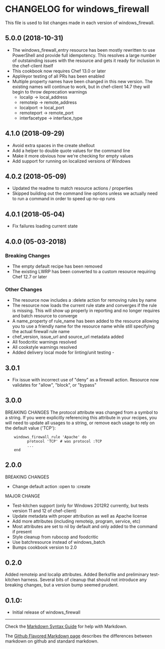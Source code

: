 # CHANGELOG for windows_firewall

This file is used to list changes made in each version of windows_firewall.

## 5.0.0 (2018-10-31)

- The windows_firewall_entry resource has been mostly rewritten to use PowerShell and provide full idempotency. This resolves a large number of outstainding issues with the resource and gets it ready for inclusion in the chef-client itself
- This cookbook now requires Chef 13.0 or later
- AppVeyor testing of all PRs has been enabled
- Multiple property names have been changed in this new version. The existing names will continue to work, but in chef-client 14.7 they will begin to throw deprecation warnings
  - localip -> local_address
  - remoteip -> remote_address
  - localport -> local_port
  - remoteport -> remote_port
  - interfacetype -> interface_type

## 4.1.0 (2018-09-29)

- Avoid extra spaces in the create shellout
- Add a helper to double quote values for the command line
- Make it more obvious how we're checking for empty values
- Add support for running on localized versions of Windows

## 4.0.2 (2018-05-09)

- Updated the readme to match resource actions / properties
- Skipped building out the command line options unless we actually need to run a command in order to speed up no-op runs

## 4.0.1 (2018-05-04)

- Fix failures loading current state

## 4.0.0 (05-03-2018)

### Breaking Changes

- The empty default recipe has been removed
- The existing LWRP has been converted to a custom resource requiring Chef 12.7 or later

### Other Changes

- The resource now includes a :delete action for removing rules by name
- The resource now loads the current rule state and converges if the rule is missing. This will show up properly in reporting and no longer requires and batch resource to converge
- A name_property of rule_name has been added to the resource allowing you to use a friendly name for the resource name while still specifying the actual firewall rule name
- chef_version, issue_url and source_url metadata added
- All foodcritic warnings resolved
- All cookstyle warnings resolved
- Added delivery local mode for linting/unit testing -

## 3.0.1

- Fix issue with incorrect use of "deny" as a firewall action. Resource now validates for "allow", "block", or "bypass"

## 3.0.0

BREAKING CHANGES The protocol attribute was changed from a symbol to a string. If you were explicitly referencing this attribute in your recipes, you will need to update all usages to a string, or remove each usage to rely on the default value ('TCP'):

```
    windows_firewall_rule 'Apache' do
          protocol 'TCP' # was protocol :TCP
          ...
    end
```

## 2.0.0

BREAKING CHANGES

- Change default action :open to :create

MAJOR CHANGE

- Test-kitchen support (only for Windows 2012R2 currently, but tests version 11 and 12 of chef-client)
- Update metadata with proper attribution as well as Apache license
- Add more attributes (including remoteip, program, service, etc)
- Most attributes are set to nil by default and only added to the command if present
- Style cleanup from rubocop and foodcritic
- Use batchresource instead of windows_batch
- Bumps cookbook version to 2.0

## 0.2.0

Added remoteip and localip attributes. Added Berksfile and preliminary test-kitchen harness. Several bits of cleanup that should not introduce any breaking changes, but a version bump seemed prudent.

## 0.1.0:

- Initial release of windows_firewall

--------------------------------------------------------------------------------

Check the [Markdown Syntax Guide](http://daringfireball.net/projects/markdown/syntax) for help with Markdown.

The [Github Flavored Markdown page](http://github.github.com/github-flavored-markdown/) describes the differences between markdown on github and standard markdown.
